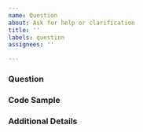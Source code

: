 ```yaml
---
name: Question
about: Ask for help or clarification
title: ''
labels: question
assignees: ''

---
```


### Question
<!-- What do you need help with? Please provide as much detail as possible -->


### Code Sample
<!-- If applicable, provide a code sample (codesandbox, codepen, etc.) that isolates the functionality in question -->


### Additional Details
<!-- Is there anything else that may help clarify your question? -->
